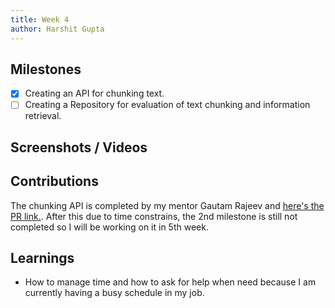 ```yaml
---
title: Week 4
author: Harshit Gupta
---
```


## Milestones
- [x] Creating an API for chunking text.
- [ ] Creating a Repository for evaluation of text chunking and information retrieval.

## Screenshots / Videos 

## Contributions
The chunking API is completed by my mentor Gautam Rajeev and [here's the PR link.](https://github.com/Samagra-Development/ai-tools/pull/223).
After this due to time constrains, the 2nd milestone is still not completed so I will be working on it in 5th week.

## Learnings
- How to manage time and how to ask for help when need because I am currently having a busy schedule in my job.